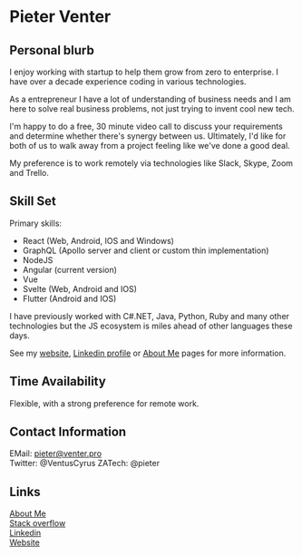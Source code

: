 # Pieter Venter

## Personal blurb

I enjoy working with startup to help them grow from zero to enterprise. I have over a decade experience coding in various technologies.

As a entrepreneur I have a lot of understanding of business needs and I am here to solve real business problems, not just trying to invent cool new tech.

I'm happy to do a free, 30 minute video call to discuss your requirements and determine whether there's synergy between us. Ultimately, I'd like for both of us to walk away from a project feeling like we've done a good deal.

My preference is to work remotely via technologies like Slack, Skype, Zoom and Trello.

## Skill Set

Primary skills:

* React (Web, Android, IOS and Windows)
* GraphQL (Apollo server and client or custom thin implementation)
* NodeJS
* Angular (current version)
* Vue
* Svelte (Web, Android and IOS)
* Flutter (Android and IOS)

I have previously worked with C#.NET, Java, Python, Ruby and many other technologies but the JS ecosystem is miles ahead of other languages these days.

See my [website](https://pieter.venter.pro/), [Linkedin profile](https://www.linkedin.com/in/pventer1/) or [About Me](https://about.me/pieter.venter) pages for more information.

## Time Availability

Flexible, with a strong preference for remote work.

## Contact Information

EMail: pieter@venter.pro  
Twitter: @VentusCyrus
ZATech: @pieter

## Links

[About Me](https://about.me/pieter.venter)  
[Stack overflow](https://stackoverflow.com/story/pieterventer/)  
[Linkedin](https://www.linkedin.com/in/pventer1/)  
[Website](https://pieter.venter.pro/)  
